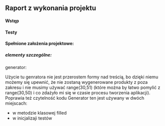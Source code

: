 ﻿## Raport z wykonania projektu
#### Wstęp
#### Testy
#### Spełnione założenia projektowe:
##### elementy szczególne:

generator:

Użycie tu genratora nie jest przerostem formy nad treścią, bo dzięki niemu możemy się upewnić, że nie zostaną wygenerowane produkty z poza zakresu i nie musimy używać range(30,51) (które można by łatwo pomylić z range(30,50) i co zdażyło mi się w czasie procesu tworzenia aplikacji). Poprawia też czytelność kodu
Generator ten jest używany w dwóch miejscach:
- w metodzie klasowej filled
- w inicjalizaji testów


